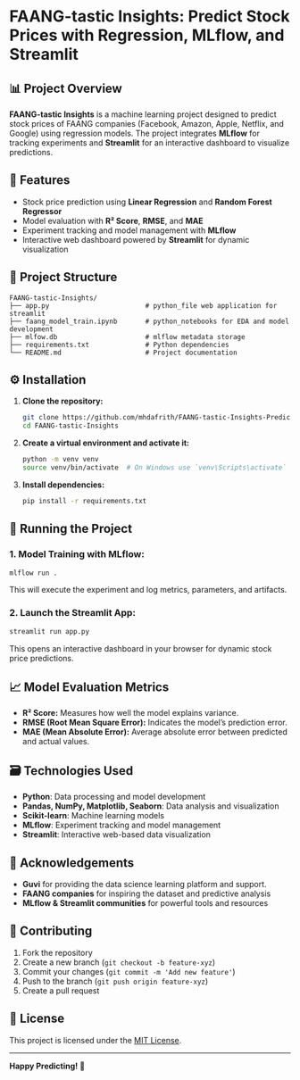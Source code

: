 # FAANG-tastic Insights: Predict Stock Prices with Regression, MLflow, and Streamlit

## 📊 Project Overview

**FAANG-tastic Insights** is a machine learning project designed to predict stock prices of FAANG companies (Facebook, Amazon, Apple, Netflix, and Google) using regression models. The project integrates **MLflow** for tracking experiments and **Streamlit** for an interactive dashboard to visualize predictions.

## 🚀 Features

- Stock price prediction using **Linear Regression** and **Random Forest Regressor**
- Model evaluation with **R² Score**, **RMSE**, and **MAE**
- Experiment tracking and model management with **MLflow**
- Interactive web dashboard powered by **Streamlit** for dynamic visualization

## 📂 Project Structure

```
FAANG-tastic-Insights/
├── app.py                        # python_file web application for streamlit
├── faang_model_train.ipynb       # python_notebooks for EDA and model development
├── mlfow.db                      # mlflow metadata storage
├── requirements.txt              # Python dependencies
└── README.md                     # Project documentation
```

## ⚙️ Installation

1. **Clone the repository:**
   ```bash
   git clone https://github.com/mhdafrith/FAANG-tastic-Insights-Predict-Stock-Prices-with-Regression-and-MLflow.git
   cd FAANG-tastic-Insights
   ```

2. **Create a virtual environment and activate it:**
   ```bash
   python -m venv venv
   source venv/bin/activate  # On Windows use `venv\Scripts\activate`
   ```

3. **Install dependencies:**
   ```bash
   pip install -r requirements.txt
   ```

## 🧪 Running the Project

### 1. **Model Training with MLflow:**
```bash
mlflow run .
```
This will execute the experiment and log metrics, parameters, and artifacts.

### 2. **Launch the Streamlit App:**
```bash
streamlit run app.py
```
This opens an interactive dashboard in your browser for dynamic stock price predictions.

## 📈 Model Evaluation Metrics

- **R² Score:** Measures how well the model explains variance.
- **RMSE (Root Mean Square Error):** Indicates the model’s prediction error.
- **MAE (Mean Absolute Error):** Average absolute error between predicted and actual values.

## 🗃️ Technologies Used

- **Python**: Data processing and model development
- **Pandas, NumPy, Matplotlib, Seaborn**: Data analysis and visualization
- **Scikit-learn**: Machine learning models
- **MLflow**: Experiment tracking and model management
- **Streamlit**: Interactive web-based data visualization

## 📢 Acknowledgements
- **Guvi** for providing the data science learning platform and support.
- **FAANG companies** for inspiring the dataset and predictive analysis
- **MLflow & Streamlit communities** for powerful tools and resources

## 🤝 Contributing

1. Fork the repository
2. Create a new branch (`git checkout -b feature-xyz`)
3. Commit your changes (`git commit -m 'Add new feature'`)
4. Push to the branch (`git push origin feature-xyz`)
5. Create a pull request

## 📜 License

This project is licensed under the [MIT License](LICENSE).

---

**Happy Predicting! 🚀**

